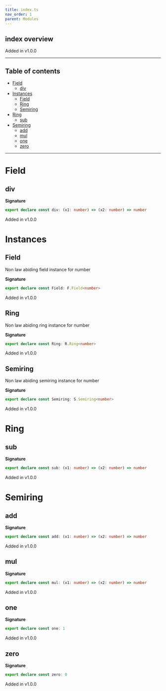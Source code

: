 ```yaml
---
title: index.ts
nav_order: 1
parent: Modules
---
```


## index overview

Added in v1.0.0

---

<h2 class="text-delta">Table of contents</h2>

- [Field](#field)
  - [div](#div)
- [Instances](#instances)
  - [Field](#field-1)
  - [Ring](#ring)
  - [Semiring](#semiring)
- [Ring](#ring-1)
  - [sub](#sub)
- [Semiring](#semiring-1)
  - [add](#add)
  - [mul](#mul)
  - [one](#one)
  - [zero](#zero)

---

# Field

## div

**Signature**

```ts
export declare const div: (x1: number) => (x2: number) => number
```

Added in v1.0.0

# Instances

## Field

Non law abiding field instance for number

**Signature**

```ts
export declare const Field: F.Field<number>
```

Added in v1.0.0

## Ring

Non law abiding ring instance for number

**Signature**

```ts
export declare const Ring: R.Ring<number>
```

Added in v1.0.0

## Semiring

Non law abiding semiring instance for number

**Signature**

```ts
export declare const Semiring: S.Semiring<number>
```

Added in v1.0.0

# Ring

## sub

**Signature**

```ts
export declare const sub: (x1: number) => (x2: number) => number
```

Added in v1.0.0

# Semiring

## add

**Signature**

```ts
export declare const add: (x1: number) => (x2: number) => number
```

Added in v1.0.0

## mul

**Signature**

```ts
export declare const mul: (x1: number) => (x2: number) => number
```

Added in v1.0.0

## one

**Signature**

```ts
export declare const one: 1
```

Added in v1.0.0

## zero

**Signature**

```ts
export declare const zero: 0
```

Added in v1.0.0
